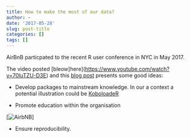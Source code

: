 ```yaml
---
title: How to make the most of our data?
author: ~
date: '2017-05-28'
slug: post-title
categories: []
tags: []
---
```


AirBnB particpated to the recent R user conference in NYC in May 2017.

The video  posted [bleow]here](https://www.youtube.com/watch?v=70luTZU-D3E) and this [blog post](https://medium.com/airbnb-engineering/using-r-packages-and-education-to-scale-data-science-at-airbnb-906faa58e12d) presents some good ideas:

 * Develop packages to mainstream knowledge. In our a context a potential illustration could be [KoboloadeR](https://github.com/Edouard-Legoupil/koboloadeR) 
 
 * Promote education within the organisation

[![AirbNB](https://cdn-images-1.medium.com/max/800/1*jw1uy30AcPEUUcNFIqY0Hw.png)]

 * Ensure reproducibility. 
